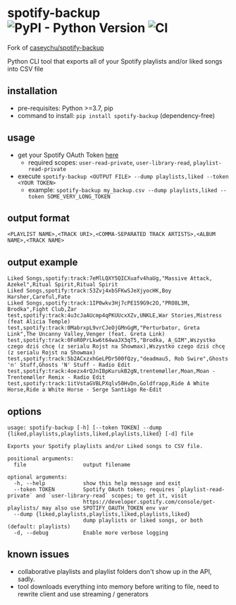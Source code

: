 # spotify-backup ![PyPI - Python Version](https://img.shields.io/pypi/pyversions/spotify-backup) ![CI](https://github.com/emkor/spotify-backup/workflows/CI/badge.svg)
Fork of [caseychu/spotify-backup](https://github.com/caseychu/spotify-backup)

Python CLI tool that exports all of your Spotify playlists and/or liked songs into CSV file

## installation
- pre-requisites: Python >=3.7, pip
- command to install: `pip install spotify-backup` (dependency-free)

## usage
- get your Spotify OAuth Token [here](https://developer.spotify.com/web-api/console/get-playlists/)
    - required scopes: `user-read-private`, `user-library-read`, `playlist-read-private`
- execute `spotify-backup <OUTPUT FILE> --dump playlists,liked --token <YOUR TOKEN>`
    - example: `spotify-backup my_backup.csv --dump playlists,liked --token SOME_VERY_LONG_TOKEN`

## output format
`<PLAYLIST NAME>,<TRACK URI>,<COMMA-SEPARATED TRACK ARTISTS>,<ALBUM NAME>,<TRACK NAME>`

## output example
```csv
Liked Songs,spotify:track:7eMlLQXY5QICXuafv4haUg,"Massive Attack, Azekel",Ritual Spirit,Ritual Spirit
Liked Songs,spotify:track:53Zvj4xbSFKwSJeXjyocHK,Boy Harsher,Careful,Fate
Liked Songs,spotify:track:1IP0wkv3Hj7cPE159G9c2O,"PRO8L3M, Brodka",Fight Club,Żar
test,spotify:track:4u3cJaAUcmp4qPKUUcxXZv,UNKLE,War Stories,Mistress (feat Alicia Temple)
test,spotify:track:0MabrxpL9vrCJeOjGMnGgM,"Perturbator, Greta Link",The Uncanny Valley,Venger (feat. Greta Link)
test,spotify:track:0FoR0PrLkw6t64waJX3qT5,"Brodka, A_GIM",Wszystko czego dziś chcę (z serialu Rojst na Showmax),Wszystko czego dziś chcę (z serialu Rojst na Showmax)
test,spotify:track:5b2ACxzxhGeLPDr500fQzy,"deadmau5, Rob Swire",Ghosts 'n' Stuff,Ghosts 'N' Stuff - Radio Edit
test,spotify:track:4oezx4rQJnIBpKurukB2gN,trentemøller,Moan,Moan - Trentemøller Remix - Radio Edit
test,spotify:track:1itVstaGVBLPXqlv50HvDn,Goldfrapp,Ride A White Horse,Ride a White Horse - Serge Santiágo Re-Edit
```

## options
```
usage: spotify-backup [-h] [--token TOKEN] --dump {liked,playlists,playlists,liked,playlists,liked} [-d] file

Exports your Spotify playlists and/or Liked songs to CSV file.

positional arguments:
  file                  output filename

optional arguments:
  -h, --help            show this help message and exit
  --token TOKEN         Spotify OAuth token; requires `playlist-read-private` and `user-library-read` scopes; to get it, visit
                        https://developer.spotify.com/console/get-playlists/ may also use SPOTIFY_OAUTH_TOKEN env var
  --dump {liked,playlists,playlists,liked,playlists,liked}
                        dump playlists or liked songs, or both (default: playlists)
  -d, --debug           Enable more verbose logging
```

## known issues
- collaborative playlists and playlist folders don't show up in the API, sadly.
- tool downloads everything into memory before writing to file, need to rewrite client and use streaming / generators
